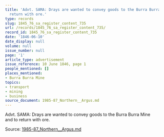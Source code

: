 ```yaml
---
title: 'Advt. SAMA: Drays are wanted to convey goods to the Burra Burra Mine and to
  return with ore.'
type: records
slug: 1845_76_sa_register_content_735
url: /records/1845_76_sa_register_content_735/
record_id: 1845_76_sa_register_content_735
date: '1846-06-10'
date_display: null
volume: null
issue_number: null
page: '1'
article_type: advertisement
issue_reference: 10 June 1846, page 1
people_mentioned: []
places_mentioned:
- Burra Burra Mine
topics:
- transport
- mining
- business
source_document: 1985-87_Northern__Argus.md
---
```


Advt.  SAMA: Drays are wanted to convey goods to the Burra Burra Mine and to return with ore.

Source: [1985-87_Northern__Argus.md](/downloads/markdown/1985-87_Northern__Argus.md)
